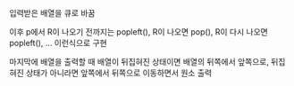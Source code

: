 입력받은 배열을 큐로 바꿈

이후 p에서 R이 나오기 전까지는 popleft(), R이 나오면 pop(), R이 다시 나오면 popleft(), ... 이런식으로 구현

마지막에 배열을 출력할 때 배열이 뒤집혀진 상태이면 배열의 뒤쪽에서 앞쪽으로, 뒤집혀진 상태가 아니라면 앞쪽에서 뒤쪽으로 이동하면서 원소 출력
